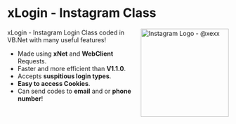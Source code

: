 # xLogin - Instagram Class

<img src="https://scontent-iad3-1.cdninstagram.com/v/t51.2885-19/s320x320/157993249_225106529357117_3395114203261527149_n.jpg?tp=1&_nc_ht=scontent-iad3-1.cdninstagram.com&_nc_ohc=dGNPezr5bm4AX-tPF4L&oh=533cfe2633ebb3c161a8569db33e5bc1&oe=607C39F4" align="right"
     alt="Instagram Logo - @xexx" width="200" height="200">

xLogin - Instagram Login Class coded in VB.Net with many useful features!

* Made using **xNet** and **WebClient** Requests.
* Faster and more efficient than **V1.1.0**.
* Accepts **suspitious login types**.
* **Easy to access Cookies**.
* Can send codes to **email** and or **phone number**!
